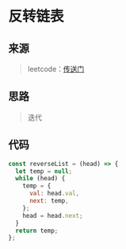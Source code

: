 # 反转链表

## 来源

> leetcode：[传送门](https://leetcode-cn.com/problems/reverse-linked-list/)

## 思路

> 迭代

## 代码

```js
const reverseList = (head) => {
  let temp = null;
  while (head) {
    temp = {
      val: head.val,
      next: temp,
    };
    head = head.next;
  }
  return temp;
};
```
